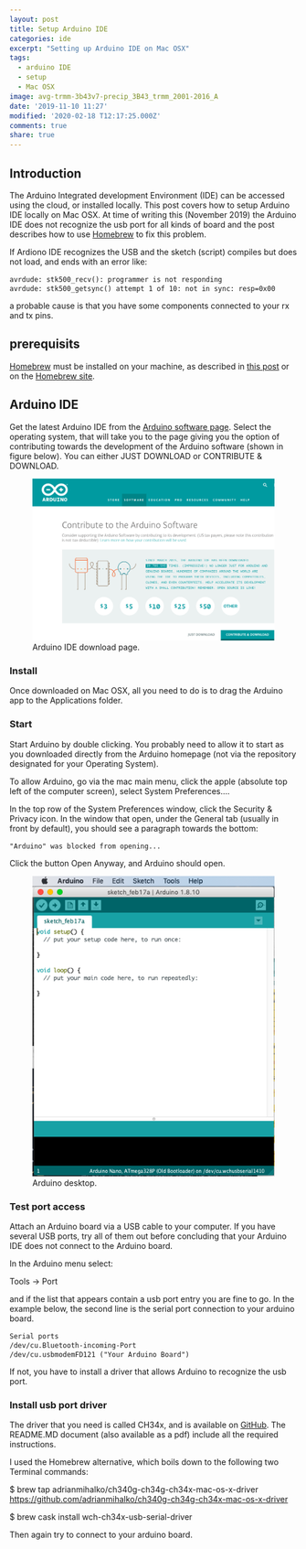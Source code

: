 ```yaml
---
layout: post
title: Setup Arduino IDE
categories: ide
excerpt: "Setting up Arduino IDE on Mac OSX"
tags:
  - arduino IDE
  - setup
  - Mac OSX
image: avg-trmm-3b43v7-precip_3B43_trmm_2001-2016_A
date: '2019-11-10 11:27'
modified: '2020-02-18 T12:17:25.000Z'
comments: true
share: true
---
```


## Introduction

The Arduino Integrated development Environment (IDE) can be accessed using the cloud, or installed locally. This post covers how to setup Arduino IDE locally on Mac OSX. At time of writing this (November 2019) the Arduino IDE does not recognize the usb port for all kinds of board and the post describes how to use [<span class='app'>Homebrew</span>](https://brew.sh) to fix this problem.

If <span class='app'>Ardiono IDE</span> recognizes the USB and the sketch (script) compiles but does not load, and ends with an error like:

```
avrdude: stk500_recv(): programmer is not responding
avrdude: stk500_getsync() attempt 1 of 10: not in sync: resp=0x00
```

a probable cause is that you have some components connected to your rx and tx pins.

## prerequisits

[<span class='app'>Homebrew</span>](https://brew.sh) must be installed on your machine, as described in [this post](https://karttur.github.io/setup-theme-blog/blog/install-imagemagick/#installation) or on the [Homebrew site](https://brew.sh).

## Arduino IDE

Get the latest <span class='app'>Arduino IDE</span> from the [Arduino software page](https://www.arduino.cc/en/main/software). Select the operating system, that will take you to the page giving you the option of contributing towards the development of the Arduino software (shown in figure below). You can either <span class='button'>JUST DOWNLOAD</span> or <span class='button'>CONTRIBUTE & DOWNLOAD</span>.

<figure>
<img src="../../images/arduino_download.png">
<figcaption> Arduino IDE download page.
</figcaption>
</figure>

### Install

Once downloaded on Mac OSX, all you need to do is to drag the <span class='app'>Arduino</span> app to the <span class='file'>Applications</span> folder.

### Start

Start <span class='app'>Arduino</span> by double clicking. You probably need to allow it to start as you downloaded directly from the Arduino homepage (not via the repository designated for your Operating System).

To allow <span class='app'>Arduino</span>, go via the mac main menu, click the apple (absolute top left of the computer screen), select <span class='finder'>System Preferences...</span>.

In the top row of the <span class='tab'>System Preferences</span> window, click the Security & Privacy icon. In the window that open, under the <span class='tab'>General</span> tab (usually in front by default), you should see a paragraph towards the bottom:

```
"Arduino" was blocked from opening...
```
Click the button <span class='button'>Open Anyway</span>, and <span class='app'>Arduino</span> should open.

<figure>
<img src="../../images/arduino_desktop_window.png">
<figcaption> Arduino desktop.
</figcaption>
</figure>

### Test port access

Attach an Arduino board via a USB cable to your computer. If you have several USB ports, try all of them out before concluding that your <span class='app'>Arduino IDE</span> does not connect to the Arduino board.

In the Arduino menu select:

<span class='menu'>Tools -> Port</span>

and if the list that appears contain a usb port entry you are fine to go. In the example below, the second line is the serial port connection to your arduino board.

```
Serial ports
/dev/cu.Bluetooth-incoming-Port
/dev/cu.usbmodemFD121 ("Your Arduino Board")
```

If not, you have to install a driver that allows <span class='app'>Arduino</span> to recognize the usb port.

### Install usb port driver

The driver that you need is called CH34x, and is available on [GitHub](https://github.com/adrianmihalko/ch340g-ch34g-ch34x-mac-os-x-driver). The <span class='file'>README.MD</span> document (also available as a pdf) include all the required instructions.

I used the Homebrew alternative, which boils down to the following two <span class='app'>Terminal</span> commands:

<span class='terminal'>$ brew tap adrianmihalko/ch340g-ch34g-ch34x-mac-os-x-driver https://github.com/adrianmihalko/ch340g-ch34g-ch34x-mac-os-x-driver</span>

<span class='terminal'>$ brew cask install wch-ch34x-usb-serial-driver</span>

Then again try to connect to your arduino board.
